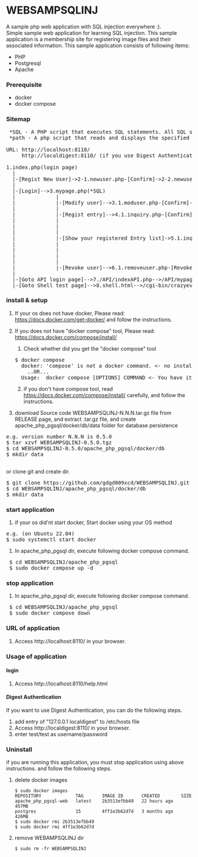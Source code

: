# WEBSAMPSQLINJ
A sample php web application with SQL injection everywhere :).  
Simple sample web application for learning SQL injection.
This sample application is a membership site for registering image files and their associated information.
This sample application consists of following items:  
* PHP
* Postgresql
* Apache 

### Prerequisite

* docker
* docker compose

### Sitemap

<PRE>
 *SQL - A PHP script that executes SQL statements. All SQL statements are vulnerable.
 *path - A php script that reads and displays the specified file
 
URL: http://localhost:8110/
     http://localdigest:8110/ (if you use Digest Authentication)

1.index.php(login page)
  |
  |-[Regist New User]->2-1.newuser.php-[Confirm]->2-2.newuser.php-[Complete]->2-3.newuser.php(*SQL)->[Login]->index.php
  |
  |-[Login]-->3.mypage.php(*SQL)
  |             |
  |             |-[Modify user]-->3.1.moduser.php-[Confirm]->3.2.moduser.php-[Complete]->3.3.moduser.php(*SQL)-[Return to MYPAGE]->mypage.php
  |             |
  |             |-[Regist entry]-->4.1.inquiry.php-[Confirm]->4.2.confirm.php-[Complete]->4.3.complete.php(*SQL)-[Return to MYPAGE]->mypage.php
  |             |                                                                       |
  |             |                                                                       |-[xxx.img]->4.4.showfile.php(*path)
  |             |
  |             |-[Show your registered Entry list]->5.1.inquirylist.php(*SQL)-[Search]->5.2.inquirylist.php(*SQL)-[Return to MYPAGE]->mypage.php
  |             |                                            |                          |
  |             |                                            |---------[xxx.img]---------->5.3.showfile.php(*path)
  |             |
  |             |
  |             |-[Revoke user]-->6.1.removeuser.php-[Revoke]->6.2.removeuser.php(*SQL)-[Login]->index.php
  |
  |-[Goto API login page]-->7./API/indexAPI.php-->/API/mypageAPI.php
  |-[Goto Shell test page]-->8.shell.html-->/cgi-bin/crazyeval.sh
</PRE>


### install & setup 

1. If your os does not have docker, Please read: https://docs.docker.com/get-docker/ and follow the instructions.


1. If you does not have "docker compose" tool, Please read: https://docs.docker.com/compose/install/
   1) Check whether did you get the "docker compose" tool
   <PRE>
   $ docker compose
     docker: 'compose' is not a docker command. <- no installed
       ..OR...
     Usage:  docker compose [OPTIONS] COMMAND <- You have it. installed.
   </PRE>
   2) if you don't have compose tool, read https://docs.docker.com/compose/install/ carefully, and follow the instructions.

1. download Source code WEBSAMPSQLINJ-N.N.N.tar.gz file from RELEASE page, and extract .tar.gz file, and create apache_php_pgsql/docker/db/data folder for database persistence
<PRE>
e.g. version number N.N.N is 0.5.0
$ tar xzvf WEBSAMPSQLINJ-0.5.0.tgz
$ cd WEBSAMPSQLINJ-0.5.0/apache_php_pgsql/docker/db
$ mkdir data
 </PRE>
or clone git and create dir.
<PRE>
$ git clone https://github.com/gdgd009xcd/WEBSAMPSQLINJ.git
$ cd WEBSAMPSQLINJ/apache_php_pgsql/docker/db
$ mkdir data
</PRE>

### start application
1. if your os did'nt start docker, Start docker using your OS method
<PRE>
e.g. (on Ubuntu 22.04)
$ sudo systemctl start docker
</PRE>

1. In apache_php_pgsql dir, execute following docker compose command.
<PRE>
 $ cd WEBSAMPSQLINJ/apache_php_pgsql
 $ sudo docker compose up -d
</PRE>
### stop application
1. In apache_php_pgsql dir, execute following docker compose command.
<PRE>
 $ cd WEBSAMPSQLINJ/apache_php_pgsql
 $ sudo docker compose down
</PRE>

### URL of application 
1. Access http://localhost:8110/ in your browser.

### Usage of application
#### login
1. Access http://localhost:8110/help.html
#### Digest Authentication
If you want to use Digest Authentication, you can do the following steps.
1. add entry of "127.0.0.1 localdigest"  to /etc/hosts file
2. Access http://localdigest:8110/ in your browser.
3. enter test/test as username/password

### Uninstall
if you are running this application, you must stop application using above instructions.
and follow the following steps.
1. delete docker images

       $ sudo docker images
       REPOSITORY             TAG       IMAGE ID       CREATED        SIZE
       apache_php_pgsql-web   latest    2b3513efbb49   22 hours ago   457MB
       postgres               15        4ff1e3b62d7d   3 months ago   426MB
       $ sudo docker rmi 2b3513efbb49
       $ sudo docker rmi 4ff1e3b62d7d

2. remove WEBAMPSQLINJ dir
 
       $ sudo rm -fr WEBSAMPSQLINJ

 





 
